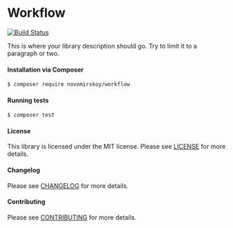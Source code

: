 Workflow
================
[![Build Status](https://travis-ci.org/novomirskoy/workflow.svg?branch=master)](https://travis-ci.org/novomirskoy/workflow)

This is where your library description should go. Try to limit it to a paragraph or two.

#### Installation via Composer
``` bash
$ composer require novomirskoy/workflow
```

#### Running tests
``` bash
$ composer test
```

#### License
This library is licensed under the MIT license. Please see [LICENSE](LICENSE.md) for more details.

#### Changelog
Please see [CHANGELOG](CHANGELOG.md) for more details.

#### Contributing
Please see [CONTRIBUTING](.github/CONTRIBUTING.md) for more details.
